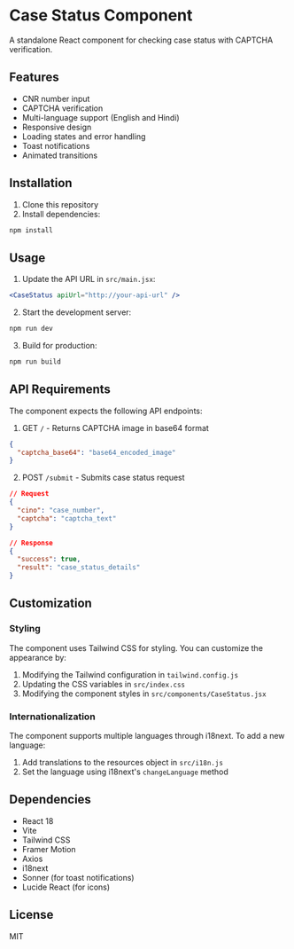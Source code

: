 # Case Status Component

A standalone React component for checking case status with CAPTCHA verification.

## Features

- CNR number input
- CAPTCHA verification
- Multi-language support (English and Hindi)
- Responsive design
- Loading states and error handling
- Toast notifications
- Animated transitions

## Installation

1. Clone this repository
2. Install dependencies:

```bash
npm install
```

## Usage

1. Update the API URL in `src/main.jsx`:

```jsx
<CaseStatus apiUrl="http://your-api-url" />
```

2. Start the development server:

```bash
npm run dev
```

3. Build for production:

```bash
npm run build
```

## API Requirements

The component expects the following API endpoints:

1. GET `/` - Returns CAPTCHA image in base64 format

```json
{
  "captcha_base64": "base64_encoded_image"
}
```

2. POST `/submit` - Submits case status request

```json
// Request
{
  "cino": "case_number",
  "captcha": "captcha_text"
}

// Response
{
  "success": true,
  "result": "case_status_details"
}
```

## Customization

### Styling

The component uses Tailwind CSS for styling. You can customize the appearance by:

1. Modifying the Tailwind configuration in `tailwind.config.js`
2. Updating the CSS variables in `src/index.css`
3. Modifying the component styles in `src/components/CaseStatus.jsx`

### Internationalization

The component supports multiple languages through i18next. To add a new language:

1. Add translations to the resources object in `src/i18n.js`
2. Set the language using i18next's `changeLanguage` method

## Dependencies

- React 18
- Vite
- Tailwind CSS
- Framer Motion
- Axios
- i18next
- Sonner (for toast notifications)
- Lucide React (for icons)

## License

MIT
